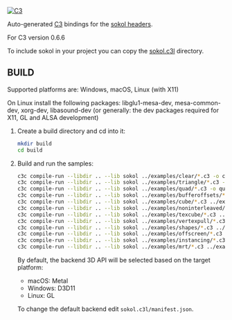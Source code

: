 [![C3](https://github.com/floooh/sokol-c3/actions/workflows/main.yml/badge.svg)](https://github.com/floooh/sokol-c3/actions/workflows/main.yml)

Auto-generated [C3](https://github.com/c3lang/c3c) bindings for the [sokol headers](https://github.com/floooh/sokol).

For C3 version 0.6.6

To include sokol in your project you can copy the [sokol.c3l](sokol.c3l/) directory.

## BUILD

Supported platforms are: Windows, macOS, Linux (with X11)

On Linux install the following packages: libglu1-mesa-dev, mesa-common-dev, xorg-dev, libasound-dev
(or generally: the dev packages required for X11, GL and ALSA development)

1. Create a build directory and cd into it:
    ```bash
    mkdir build
    cd build
    ```

2. Build and run the samples:
    ```bash
    c3c compile-run --libdir .. --lib sokol ../examples/clear/*.c3 -o clear
    c3c compile-run --libdir .. --lib sokol ../examples/triangle/*.c3 -o triangle
    c3c compile-run --libdir .. --lib sokol ../examples/quad/*.c3 -o quad
    c3c compile-run --libdir .. --lib sokol ../examples/bufferoffsets/*.c3 -o bufferoffsets
    c3c compile-run --libdir .. --lib sokol ../examples/cube/*.c3 ../examples/math/*.c3 -o cube
    c3c compile-run --libdir .. --lib sokol ../examples/noninterleaved/*.c3 ../examples/math/*.c3 -o noninterleaved
    c3c compile-run --libdir .. --lib sokol ../examples/texcube/*.c3 ../examples/math/*.c3 -o texcube
    c3c compile-run --libdir .. --lib sokol ../examples/vertexpull/*.c3 ../examples/math/*.c3 -o vertexpull
    c3c compile-run --libdir .. --lib sokol ../examples/shapes/*.c3 ../examples/math/*.c3 -o shapes
    c3c compile-run --libdir .. --lib sokol ../examples/offscreen/*.c3 ../examples/math/*.c3 -o offscreen
    c3c compile-run --libdir .. --lib sokol ../examples/instancing/*.c3 ../examples/math/*.c3 -o instancing
    c3c compile-run --libdir .. --lib sokol ../examples/mrt/*.c3 ../examples/math/*.c3 -o mrt
    ```

    By default, the backend 3D API will be selected based on the target platform:

    - macOS: Metal
    - Windows: D3D11
    - Linux: GL

    To change the default backend edit `sokol.c3l/manifest.json`.
